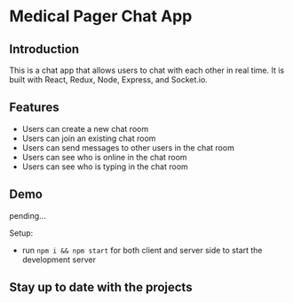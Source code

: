 # Medical Pager Chat App


## Introduction
This is a chat app that allows users to chat with each other in real time. It is built with React, Redux, Node, Express, and Socket.io.

## Features
- Users can create a new chat room
- Users can join an existing chat room
- Users can send messages to other users in the chat room
- Users can see who is online in the chat room
- Users can see who is typing in the chat room

## Demo
 pending...
 
Setup:
- run ```npm i && npm start``` for both client and server side to start the development server

## Stay up to date with the projects
